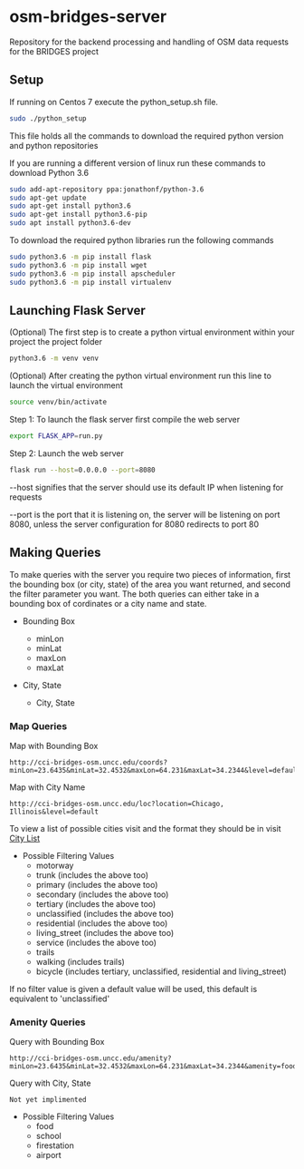 # osm-bridges-server
Repository for the backend processing and handling of OSM data requests for the BRIDGES project

## Setup
If running on Centos 7 execute the python_setup.sh file.
```bash
sudo ./python_setup
```
This file holds all the commands to download the required python version and python repositories

If you are running a different version of linux run these commands to download Python 3.6
```bash
sudo add-apt-repository ppa:jonathonf/python-3.6
sudo apt-get update
sudo apt-get install python3.6
sudo apt-get install python3.6-pip
sudo apt install python3.6-dev
```
To download the required python libraries run the following commands
```bash
sudo python3.6 -m pip install flask
sudo python3.6 -m pip install wget
sudo python3.6 -m pip install apscheduler
sudo python3.6 -m pip install virtualenv
```

## Launching Flask Server
(Optional)
The first step is to create a python virtual environment within your project the project folder
```bash
python3.6 -m venv venv
```
(Optional)
After creating the python virtual environment run this line to launch the virtual environment
```bash
source venv/bin/activate
```

Step 1: To launch the flask server first compile the web server
```bash
export FLASK_APP=run.py
```

Step 2: Launch the web server 
```bash
flask run --host=0.0.0.0 --port=8080
```
--host signifies that the server should use its default IP when listening for requests

--port is the port that it is listening on, the server will be listening on port 8080, unless the server configuration for 8080 redirects to port 80


## Making Queries
To make queries with the server you require two pieces of information, first the bounding box (or city, state) of the area you want returned, and second the filter parameter you want. The both queries can either take in a bounding box of cordinates or a city name and state. 
* Bounding Box
  * minLon
  * minLat
  * maxLon
  * maxLat

* City, State
  * City, State
  
### Map Queries

Map with Bounding Box
```
http://cci-bridges-osm.uncc.edu/coords?minLon=23.6435&minLat=32.4532&maxLon=64.231&maxLat=34.2344&level=default
```

Map with City Name
```
http://cci-bridges-osm.uncc.edu/loc?location=Chicago, Illinois&level=default
```
To view a list of possible cities visit and the format they should be in visit
[City List](http://cci-bridges-osm.uncc.edu/cities)

* Possible Filtering Values
  * motorway
  * trunk (includes the above too)
  * primary (includes the above too)
  * secondary (includes the above too)
  * tertiary (includes the above too)
  * unclassified (includes the above too)
  * residential (includes the above too)
  * living_street (includes the above too)
  * service (includes the above too)
  * trails
  * walking (includes trails)
  * bicycle (includes tertiary, unclassified, residential and living_street)

If no filter value is given a default value will be used, this default is equivalent to 'unclassified'

### Amenity Queries

Query with Bounding Box
```
http://cci-bridges-osm.uncc.edu/amenity?minLon=23.6435&minLat=32.4532&maxLon=64.231&maxLat=34.2344&amenity=food
```
Query with City, State
```
Not yet implimented
```

* Possible Filtering Values
  * food
  * school
  * firestation
  * airport
